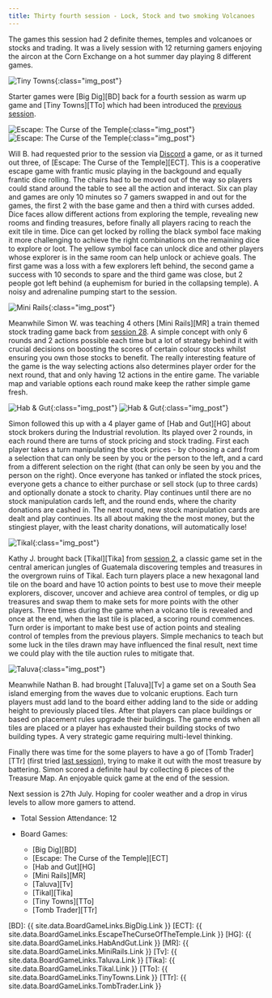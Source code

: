```yaml
---
title: Thirty fourth session - Lock, Stock and two smoking Volcanoes
---
```


The games this session had 2 definite themes, temples and volcanoes or stocks and trading. It was a lively session with 12 returning gamers enjoying the aircon at the Corn Exchange on a hot summer day playing 8 different games.

![Tiny Towns](/images/posts/2022_07_13/TinyTowns01.jpg "Tiny Towns"){:class="img_post"}

Starter games were [Big Dig][BD] back for a fourth session as warm up game and [Tiny Towns][TTo] which had been introduced the [previous session][33].

![Escape: The Curse of the Temple](/images/posts/2022_07_13/EscapeCurseTemple01.jpg "Escape: The Curse of the Temple"){:class="img_post"}
![Escape: The Curse of the Temple](/images/posts/2022_07_13/EscapeCurseTemple02.jpg "Escape: The Curse of the Temple"){:class="img_post"}

Will B. had requested prior to the session via [Discord][Contact] a game, or as it turned out three, of [Escape: The Curse of the Temple][ECT]. This is a cooperative escape game with frantic music playing in the backgound and equally frantic dice rolling. The chairs had to be moved out of the way so players could stand around the table to see all the action and interact. Six can play and games are only 10 minutes so 7 gamers swapped in and out for the games, the first 2 with the base game and then a third with curses added. Dice faces allow different actions from exploring the temple, revealing new rooms and finding treasures, before finally all players racing to reach the exit tile in time. Dice can get locked by rolling the black symbol face making it more challenging to achieve the right combinations on the remaining dice to explore or loot. The yellow symbol face can unlock dice and other players whose explorer is in the same room can help unlock or achieve goals. The first game was a loss with a few explorers left behind, the second game a success with 10 seconds to spare and the third game was close, but 2 people got left behind (a euphemism for buried in the collapsing temple). A noisy and adrenaline pumping start to the session.

![Mini Rails](/images/posts/2022_07_13/MiniRails01.jpg "Mini Rails"){:class="img_post"}

Meanwhile Simon W. was teaching 4 others [Mini Rails][MR] a train themed stock trading game back from [session 28][28]. A simple concept with only 6 rounds and 2 actions possible each time but a lot of strategy behind it with crucial decisions on boosting the scores of certain colour stocks whilst ensuring you own those stocks to benefit. The really interesting feature of the game is the way selecting actions also determines player order for the next round, that and only having 12 actions in the entire game. The variable map and variable options each round make keep the rather simple game fresh.

![Hab & Gut](/images/posts/2022_07_13/HabAndGut01.jpg "Hab & Gut"){:class="img_post"}
![Hab & Gut](/images/posts/2022_07_13/HabAndGut02.jpg "Hab & Gut"){:class="img_post"}

Simon followed this up with a 4 player game of [Hab and Gut][HG] about stock brokers during the Industrial revolution. Its played over 2 rounds, in each round there are turns of stock pricing and stock trading. First each player takes a turn manipulating the stock prices - by choosing a card from a selection that can only be seen by you or the person to the left, and a card from a different selection on the right (that can only be seen by you and the person on the right). Once everyone has tanked or inflated the stock prices, everyone gets a chance to either purchase or sell stock (up to three cards) and optionally donate a stock to charity. Play continues until there are no stock manipulation cards left, and the round ends, where the charity donations are cashed in. The next round, new stock manipulation cards are dealt and play continues. Its all about making the the most money, but the stingiest player, with the least charity donations, will automatically lose!

![Tikal](/images/posts/2022_07_13/Tikal01.jpg "Tikal"){:class="img_post"}

Kathy J. brought back [Tikal][Tika] from [session 2][2], a classic game set in the central american jungles of Guatemala discovering temples and treasures in the overgrown ruins of Tikal. Each turn players place a new hexagonal land tile on the board and have 10 action points to best use to move their meeple explorers, discover, uncover and achieve area control of temples, or dig up treasures and swap them to make sets for more points with the other players. Three times during the game when a volcano tile is revealed and once at the end, when the last tile is placed, a scoring round commences. Turn order is important to make best use of action points and stealing control of temples from the previous players. Simple mechanics to teach but some luck in the tiles drawn may have influenced the final result, next time we could play with the tile auction rules to mitigate that.

![Taluva](/images/posts/2022_07_13/Taluva01.jpg "Taluva"){:class="img_post"}

Meanwhile Nathan B. had brought [Taluva][Tv] a game set on a South Sea island emerging from the waves due to volcanic eruptions. Each turn players must add land to the board either adding land to the side or adding height to previously placed tiles. After that players can place buildings or based on placement rules upgrade their buildings. The game ends when all tiles are placed or a player has exhausted their building stocks of two building types. A very strategic game requiring multi-level thinking.

Finally there was time for the some players to have a go of [Tomb Trader][TTr] (first tried [last session][33]), trying to make it out with the most treasure by battering. Simon scored a definite haul by collecting 6 pieces of the Treasure Map. An enjoyable quick game at the end of the session.

Next session is 27th July. Hoping for cooler weather and a drop in virus levels to allow more gamers to attend.


* Total Session Attendance: 12
* Board Games:

	 * [Big Dig][BD]
	 * [Escape: The Curse of the Temple][ECT]
	 * [Hab and Gut][HG]
	 * [Mini Rails][MR]
	 * [Taluva][Tv]
	 * [Tikal][Tika]
	 * [Tiny Towns][TTo]
	 * [Tomb Trader][TTr]
	 
[BD]: {{ site.data.BoardGameLinks.BigDig.Link }}
[ECT]: {{ site.data.BoardGameLinks.EscapeTheCurseOfTheTemple.Link }}
[HG]: {{ site.data.BoardGameLinks.HabAndGut.Link }}
[MR]: {{ site.data.BoardGameLinks.MiniRails.Link }}
[Tv]: {{ site.data.BoardGameLinks.Taluva.Link }}
[Tika]: {{ site.data.BoardGameLinks.Tikal.Link }}
[TTo]: {{ site.data.BoardGameLinks.TinyTowns.Link }}
[TTr]: {{ site.data.BoardGameLinks.TombTrader.Link }}

[2]: /2019/09/25/second-session.html
[28]: /2022/04/20/twentyeighth-session.html
[33]: /2022/06/29/thirtythird-session.html


[Contact]: /Contact.html
